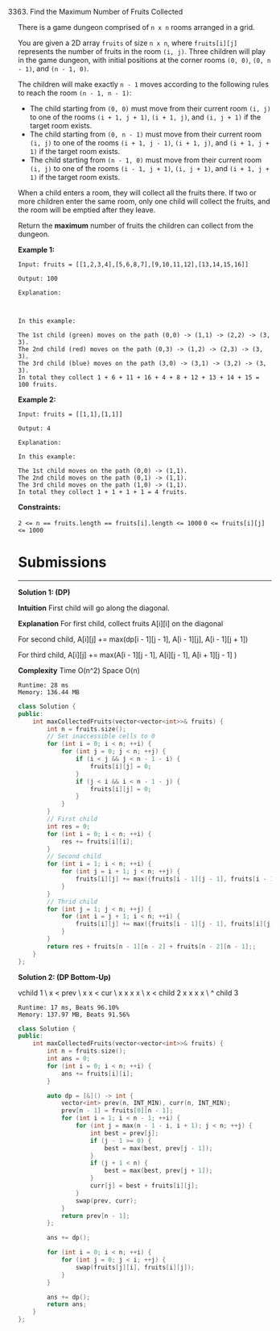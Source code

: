 3363. Find the Maximum Number of Fruits Collected

There is a game dungeon comprised of `n x n` rooms arranged in a grid.

You are given a 2D array `fruits` of size `n x n`, where `fruits[i][j]` represents the number of fruits in the room `(i, j)`. Three children will play in the game dungeon, with initial positions at the corner rooms `(0, 0)`, `(0, n - 1)`, and `(n - 1, 0)`.

The children will make exactly `n - 1` moves according to the following rules to reach the room `(n - 1, n - 1)`:

* The child starting from `(0, 0)` must move from their current room `(i, j)` to one of the rooms `(i + 1, j + 1)`, `(i + 1, j)`, and `(i, j + 1)` if the target room exists.
* The child starting from `(0, n - 1)` must move from their current room `(i, j)` to one of the rooms `(i + 1, j - 1)`, `(i + 1, j)`, and `(i + 1, j + 1)` if the target room exists.
* The child starting from `(n - 1, 0)` must move from their current room `(i, j)` to one of the rooms `(i - 1, j + 1)`, `(i, j + 1)`, and `(i + 1, j + 1)` if the target room exists.

When a child enters a room, they will collect all the fruits there. If two or more children enter the same room, only one child will collect the fruits, and the room will be emptied after they leave.

Return the **maximum** number of fruits the children can collect from the dungeon.

 

**Example 1:**
```
Input: fruits = [[1,2,3,4],[5,6,8,7],[9,10,11,12],[13,14,15,16]]

Output: 100

Explanation:



In this example:

The 1st child (green) moves on the path (0,0) -> (1,1) -> (2,2) -> (3, 3).
The 2nd child (red) moves on the path (0,3) -> (1,2) -> (2,3) -> (3, 3).
The 3rd child (blue) moves on the path (3,0) -> (3,1) -> (3,2) -> (3, 3).
In total they collect 1 + 6 + 11 + 16 + 4 + 8 + 12 + 13 + 14 + 15 = 100 fruits.
```

**Example 2:**
```
Input: fruits = [[1,1],[1,1]]

Output: 4

Explanation:

In this example:

The 1st child moves on the path (0,0) -> (1,1).
The 2nd child moves on the path (0,1) -> (1,1).
The 3rd child moves on the path (1,0) -> (1,1).
In total they collect 1 + 1 + 1 + 1 = 4 fruits.
```
 

**Constraints:**

`2 <= n == fruits.length == fruits[i].length <= 1000`
`0 <= fruits[i][j] <= 1000`

# Submissions
---
**Solution 1: (DP)**

__Intuition__
First child will go along the diagonal.


__Explanation__
For first child,
collect fruits A[i][i] on the diagonal

For second child,
A[i][j] += max(dp[i - 1][j - 1], A[i - 1][j], A[i - 1][j + 1])

For third child,
A[i][j] += max(A[i - 1][j - 1], A[i][j - 1], A[i + 1][j - 1] )


__Complexity__
Time O(n^2)
Space O(n)

```
Runtime: 28 ms
Memory: 136.44 MB
```
```c++
class Solution {
public:
    int maxCollectedFruits(vector<vector<int>>& fruits) {
        int n = fruits.size();
        // Set inaccessible cells to 0
        for (int i = 0; i < n; ++i) {
            for (int j = 0; j < n; ++j) {
                if (i < j && j < n - 1 - i) {
                    fruits[i][j] = 0;
                }
                if (j < i && i < n - 1 - j) {
                    fruits[i][j] = 0;
                }
            }
        }
        // First child
        int res = 0;
        for (int i = 0; i < n; ++i) {
            res += fruits[i][i];
        }
        // Second child
        for (int i = 1; i < n; ++i) {
            for (int j = i + 1; j < n; ++j) {
                fruits[i][j] += max({fruits[i - 1][j - 1], fruits[i - 1][j], (j + 1 < n) ? fruits[i - 1][j + 1] : 0});
            }
        }
        // Thrid child
        for (int j = 1; j < n; ++j) {
            for (int i = j + 1; i < n; ++i) {
                fruits[i][j] += max({fruits[i - 1][j - 1], fruits[i][j - 1], (i + 1 < n) ? fruits[i + 1][j - 1] : 0});
            }
        }
        return res + fruits[n - 1][n - 2] + fruits[n - 2][n - 1];;
    }
};
```

**Solution 2: (DP Bottom-Up)**

   vchild 1
    \       x < prev
      \   x x < cur
        \ x x
      x x \ x < child 2
    x x x x \ 
     ^ child 3
```
Runtime: 17 ms, Beats 96.10%
Memory: 137.97 MB, Beats 91.56%
```
```c++
class Solution {
public:
    int maxCollectedFruits(vector<vector<int>>& fruits) {
        int n = fruits.size();
        int ans = 0;
        for (int i = 0; i < n; ++i) {
            ans += fruits[i][i];
        }

        auto dp = [&]() -> int {
            vector<int> prev(n, INT_MIN), curr(n, INT_MIN);
            prev[n - 1] = fruits[0][n - 1];
            for (int i = 1; i < n - 1; ++i) {
                for (int j = max(n - 1 - i, i + 1); j < n; ++j) {
                    int best = prev[j];
                    if (j - 1 >= 0) {
                        best = max(best, prev[j - 1]);
                    }
                    if (j + 1 < n) {
                        best = max(best, prev[j + 1]);
                    }
                    curr[j] = best + fruits[i][j];
                }
                swap(prev, curr);
            }
            return prev[n - 1];
        };

        ans += dp();

        for (int i = 0; i < n; ++i) {
            for (int j = 0; j < i; ++j) {
                swap(fruits[j][i], fruits[i][j]);
            }
        }

        ans += dp();
        return ans;
    }
};
```

